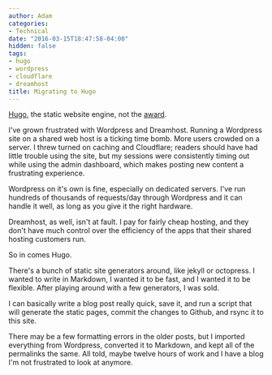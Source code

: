 ```yaml
---
author: Adam
categories:
- Technical
date: "2016-03-15T18:47:58-04:00"
hidden: false
tags:
- hugo
- wordpress
- cloudflare
- dreamhost
title: Migrating to Hugo
---
```


[Hugo](1), the static website engine, not the [award](2).

I've grown frustrated with Wordpress and Dreamhost. Running a Wordpress site
on a shared web host is a ticking time bomb. More users crowded on a server. I
threw turned on caching and Cloudflare; readers should have had little trouble
using the site, but my sessions were consistently timing out while using the
admin dashboard, which makes posting new content a frustrating experience.

<!--more-->

Wordpress on it's own is fine, especially on dedicated servers. I've run
hundreds of thousands of requests/day through Wordpress and it can handle it
well, as long as you give it the right hardware.

Dreamhost, as well, isn't at fault. I pay for fairly cheap hosting, and they
don't have much control over the efficiency of the apps that their shared
hosting customers run.

So in comes Hugo.

There's a bunch of static site generators around, like jekyll or octopress. I
wanted to write in Markdown, I wanted it to be fast, and I wanted it to be
flexible. After playing around with a few generators, I was sold.

I can basically write a blog post really quick, save it, and run a script that
will generate the static pages, commit the changes to Github, and rsync it to
this site.

There may be a few formatting errors in the older posts, but I imported
everything from Wordpress, converted it to Markdown, and kept all of the
permalinks the same. All told, maybe twelve hours of work and I have a blog
I'm not frustrated to look at anymore.

[1]: https://gohugo.io/
[2]: http://www.thehugoawards.org/
